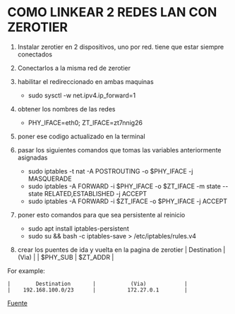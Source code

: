 # COMO LINKEAR 2 REDES LAN CON ZEROTIER

                
1. Instalar zerotier en 2 dispositivos, uno por red. tiene que estar siempre conectados

2. Conectarlos a la misma red de zerotier

3. habilitar el redireccionado en ambas maquinas
    - sudo sysctl -w net.ipv4.ip_forward=1

4. obtener los nombres de las redes
    - PHY_IFACE=eth0; ZT_IFACE=zt7nnig26

5. poner ese codigo actualizado en la terminal

6. pasar los siguientes comandos que tomas las variables anteriormente asignadas
    - sudo iptables -t nat -A POSTROUTING -o $PHY_IFACE -j MASQUERADE
    - sudo iptables -A FORWARD -i $PHY_IFACE -o $ZT_IFACE -m state --state RELATED,ESTABLISHED -j ACCEPT
    - sudo iptables -A FORWARD -i $ZT_IFACE -o $PHY_IFACE -j ACCEPT

7. poner esto comandos para que sea persistente al reinicio
    - sudo apt install iptables-persistent
    - sudo su && bash -c iptables-save > /etc/iptables/rules.v4
8. crear los puentes de ida y vuelta en la pagina de zerotier
    |        Destination        |         (Via)               |
    |        $PHY_SUB           |        $ZT_ADDR             |

For example:

    |        Destination       |           (Via)            |
    |    192.168.100.0/23      |          172.27.0.1        |



[Fuente](https://zerotier.atlassian.net/wiki/spaces/SD/pages/224395274/Route+between+ZeroTier+and+Physical+Networks)
